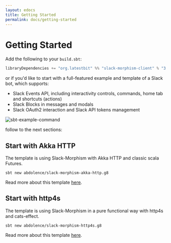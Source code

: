 ```yaml
---
layout: edocs
title: Getting Started
permalink: docs/getting-started
---
```


# Getting Started
Add the following to your `build.sbt`:

```scala
libraryDependencies += "org.latestbit" %% "slack-morphism-client" % "3.0.2"
```

or if you'd like to start with a full-featured example and template of a Slack bot, which supports:
* Slack Events API, including interactivity controls, commands, home tab and shortcuts (actions)
* Slack Blocks in messages and modals
* Slack OAuth2 interaction and Slack API tokens management

![sbt-example-command](https://slack.abdolence.dev/img/sample-bot-features.png)

follow to the next sections:

## Start with Akka HTTP
The template is using Slack-Morphism with Akka HTTP and classic scala Futures.

```
sbt new abdolence/slack-morphism-akka-http.g8
```
Read more about this template [here](akka-http).

## Start with http4s
The template is using Slack-Morphism in a pure functional way with http4s and cats-effect.

```
sbt new abdolence/slack-morphism-http4s.g8
```
Read more about this template [here](http4s).
